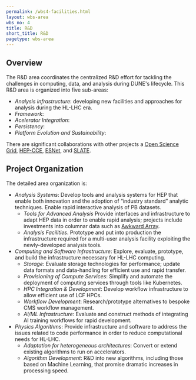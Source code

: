 ```yaml
---
permalink: /wbs4-facilities.html
layout: wbs-area
wbs_no: 4
title: R&D
short_title: R&D
pagetype: wbs-area
---
```


## Overview

The R&D area coordinates the centralized R&D effort for tackling the challenges in computing, data, and analysis during DUNE's lifecycle.  This R&D area is organized into five sub-areas:

- *Analysis infrastructure*: developing new facilities and approaches for analysis during the HL-LHC era.
- *Framework*: 
- *Acelerator Integration*:
- *Persistency*:
- *Platform Evolution and Sustainability*:

There are significant collaborations with other projects a [Open Science Grid](www.opensciencegrid.org), [HEP-CCE](https://hepcce.org/), [ESNet](http://es.net/), and [SLATE](https://slateci.io/).

## Project Organization

The detailed area organization is:
- *Analysis Systems*: Develop tools and analysis systems for HEP that enable both innovation and the adoption of “industry standard” analytic techniques. Enable rapid interactive analysis of PB datasets.
   - *Tools for Advanced Analysis* Provide interfaces and infrastructure to adapt HEP data in order to enable rapid analysis; projects include investments into columnar data such as [Awkward Array](https://github.com/scikit-hep/awkward-1.0#readme).
   - *Analysis Facilities*.  Prototype and put into production the infrastructure required for a multi-user analysis facility exploiting the newly-developed analysis tools.
- *Computing and Software Infrastructure*: Explore, evaluate, prototype, and build the infrastructure necessary for HL-LHC computing.
   - *Storage*: Evaluate storage technologies for performance; update data formats and data-handling for efficient use and rapid transfer.
   - *Provisioning of Compute Services*: Simplify and automate the deployment of computing services through tools like Kubernetes.
   - *HPC Integration & Development*: Develop workflow infrastructure to allow efficient use of LCF HPCs.
   - *Workflow Development*: Research/prototype alternatives to bespoke CMS workflow management.
   - *AI/ML Infrastructure*: Evaluate and construct methods of integrating AI training workflows for rapid development.
- *Physics Algorithms*: Provide infrastructure and software to address the issues related to code performance in order to reduce computational needs for HL-LHC.
   - *Adaptation for heterogeneous architectures*: Convert or extend existing algorithms to run on accelerators.
   - *Algorithm Development*: R&D into new algorithms, including those based on Machine Learning, that promise dramatic increases in processing speed. 

